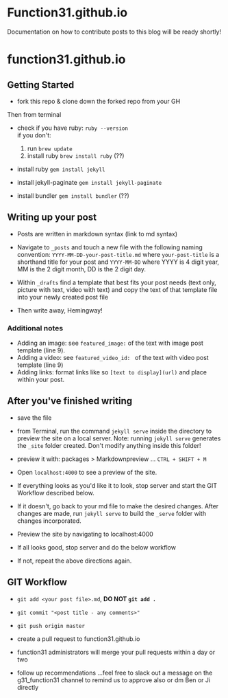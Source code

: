 # Function31.github.io

Documentation on how to contribute posts to this blog will be ready shortly!

# function31.github.io

## Getting Started
* fork this repo & clone down the forked repo from your GH

Then from terminal

* check if you have ruby: `ruby --version`  
  if you don't:
    1. run `brew update`
    2. install ruby `brew install ruby` (??)

* install ruby `gem install jekyll`
* install jekyll-paginate `gem install jekyll-paginate`
* install bundler `gem install bundler`  (??)

## Writing up your post
* Posts are written in markdown syntax (link to md syntax)
* Navigate to `_posts` and touch a new file with the following naming convention: `YYYY-MM-DD-your-post-title.md` where `your-post-title` is a shorthand title for your post and `YYYY-MM-DD` where YYYY is 4 digit year, MM is the 2 digit month, DD is the 2 digit day.

* Within `_drafts` find a template that best fits your post needs (text only, picture with text, video with text) and copy the text of that template file into your newly created post file

* Then write away, Hemingway!

### Additional notes
- Adding an image: see `featured_image:` of the text with image post template (line 9).
- Adding a video: see `featured_video_id: ` of the text with video post template (line 9)
- Adding links: format links like so `[text to display](url)` and place within your post.


## After you've finished writing

* save the file
* from Terminal, run the command `jekyll serve` inside the directory to preview the site on a local server.
Note: running `jekyll serve` generates the `_site` folder created. Don't modify anything inside this folder!
* preview it with: packages > Markdownpreview ... `CTRL + SHIFT + M`
* Open `localhost:4000` to see a preview of the site.

* If everything looks as you'd like it to look, stop server and start the GIT Workflow described  below.
* If it doesn't, go back to your md file to make the desired changes. After changes are made, run `jekyll serve` to build the `_serve` folder with changes incorporated.
* Preview the site by navigating to localhost:4000
* If all looks good, stop server and do the below workflow
* If not, repeat the above directions again.

## GIT Workflow
* `git add <your post file>.md`, **DO NOT `git add .`**
* `git commit "<post title - any comments>"`
* `git push origin master`
* create a pull request to function31.github.io

* function31 administrators will merge your pull requests within a day or two
* follow up recommendations
...feel free to slack out a message on the g31_function31 channel to remind us to approve also or dm Ben or Ji directly
